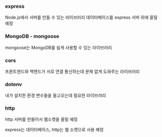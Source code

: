### express

Node.js에서 서버를 만들 수 있는 라이브러리
데이터베이스틑 express 서버 위에 올릴 예정

### MongoDB - mongoose

mongoose는 MongoDB를 쉽게 사용할 수 있는 라이브러리

### cors

프론트엔드와 백엔드가 서로 연결 통신하는데 문제 없게 도와주는 라이브러리

### dotenv

내가 설치한 환경 변수들을 들고오는데 필요한 라이브러리

### http

http 서버를 만들어서 웹소켓을 올릴 예정

express는 데이터베이스, http는 웹 소켓으로 사용 예정
